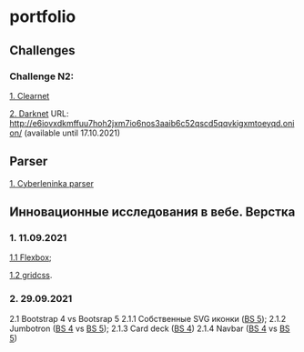 # portfolio

## Challenges
### Challenge N2:
[1. Clearnet](https://gettime-l1xca6g3guhq.runkit.sh/)

[2. Darknet](http://e6iovxdkmffuu7hoh2jxm7io6nos3aaib6c52qscd5qqvkigxmtoeyqd.onion/) URL: http://e6iovxdkmffuu7hoh2jxm7io6nos3aaib6c52qscd5qqvkigxmtoeyqd.onion/ (available until 17.10.2021)

## Parser
[1. Cyberleninka parser](https://github.com/Lembutt/myfirstparser/tree/stable)

## Инновационные исследования в вебе. Верстка
### 1. 11.09.2021

[1.1 Flexbox](https://lembutt.github.io/portfolio/flexbox.html);

[1.2 gridcss](https://lembutt.github.io/portfolio/gridcss.html).

### 2. 29.09.2021

2.1 Bootstrap 4 vs Bootsrap 5
2.1.1 Собственные SVG иконки ([BS 5](https://lembutt.github.io/portfolio/bs_homework/bstrap5_icons.html));
2.1.2 Jumbotron ([BS 4](https://lembutt.github.io/portfolio/bs_homework/bstrap4_jumbotron.html) vs [BS 5](https://lembutt.github.io/portfolio/bs_homework/bstrap5_jumbotron.html));
2.1.3 Card deck ([BS 4](https://lembutt.github.io/portfolio/bs_homework/bstrap4_carddeck.html))
2.1.4 Navbar ([BS 4](https://lembutt.github.io/portfolio/bs_homework/bstrap4_navbar.html) vs [BS 5](https://lembutt.github.io/portfolio/bs_homework/bstrap5_navbar.html))
